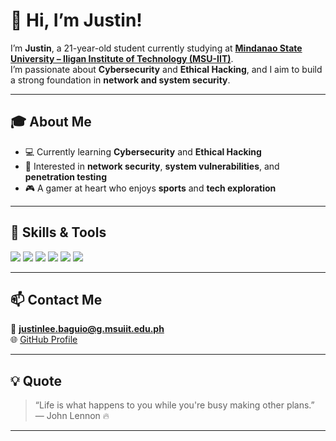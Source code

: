 # 👋 Hi, I’m Justin!

I’m **Justin**, a 21-year-old student currently studying at **[Mindanao State University – Iligan Institute of Technology (MSU-IIT)](https://www.msuiit.edu.ph)**.  
I’m passionate about **Cybersecurity** and **Ethical Hacking**, and I aim to build a strong foundation in **network and system security**.

---

## 🎓 About Me
- 💻 Currently learning **Cybersecurity** and **Ethical Hacking**  
- 🧩 Interested in **network security**, **system vulnerabilities**, and **penetration testing**  
- 🎮 A gamer at heart who enjoys **sports** and **tech exploration**  

---

## 🧠 Skills & Tools

<p align="left">
  <img src="https://img.shields.io/badge/Linux-FCC624?style=for-the-badge&logo=linux&logoColor=black" />
  <img src="https://img.shields.io/badge/Cisco-1BA0D7?style=for-the-badge&logo=cisco&logoColor=white" />
  <img src="https://img.shields.io/badge/Java-ED8B00?style=for-the-badge&logo=java&logoColor=white" />
  <img src="https://img.shields.io/badge/Python-14354C?style=for-the-badge&logo=python&logoColor=white" />
  <img src="https://img.shields.io/badge/HTML5-E34F26?style=for-the-badge&logo=html5&logoColor=white" />
  <img src="https://img.shields.io/badge/CSS3-1572B6?style=for-the-badge&logo=css3&logoColor=white" />
</p>

---

## 📫 Contact Me
📧 **justinlee.baguio@g.msuiit.edu.ph**  
🌐 [GitHub Profile](https://github.com/just-cloudz)

---

## 💡 Quote
> “Life is what happens to you while you're busy making other plans.” — John Lennon 🔥

---
